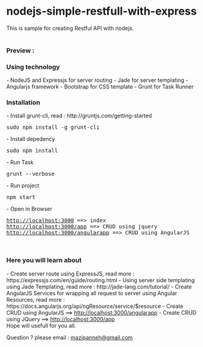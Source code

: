 # nodejs-simple-restfull-with-express
This is sample for creating Restful API with nodejs.</br></br>

<h3>Preview :</h3>

<h3>Using technology</h3>
- NodeJS and Expressjs for server routing
- Jade for server templating
- Angularjs framework
- Bootstrap for CSS template
- Grunt for Task Runner

<br/>
<h3>Installation</h3>
- Install grunt-cli, read : http://gruntjs.com/getting-started
<pre>
sudo npm install -g grunt-cli
</pre>
- Install depedency
<pre>
sudo npm install
</pre>
- Run Task
<pre>
grunt --verbose
</pre>
- Run project
<pre>
npm start
</pre>
- Open in Browser
<pre>
<a href="http://localhost:3000">http://localhost:3000</a> ==> index
<a href="http://localhost:3000/app">http://localhost:3000/app</a> ==> CRUD using jquery
<a href="http://localhost:3000/angularapp">http://localhost:3000/angularapp</a> ==> CRUD using AngularJS
</pre>

<br/>
<h3>Here you will learn about</h3>
- Create server route using ExpressJS, read more : https://expressjs.com/en/guide/routing.html
- Using server side templating using Jade Templating, read more : http://jade-lang.com/tutorial/
- Create AngularJS Services for wrapping all request to server using Angular Resources, read more : https://docs.angularjs.org/api/ngResource/service/$resource
- Create CRUD using AngularJS ==> <a href="http://localhost:3000/angularapp">http://localhost:3000/angularapp</a>
- Create CRUD using JQuery ==> <a href="http://localhost:3000/app">http://localhost:3000/app</a>

</br>
Hope will usefull for you all.</br>

Question ? please email : mazipanneh@gmail.com


